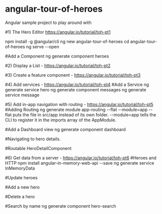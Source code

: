 # angular-tour-of-heroes
Angular sample project to play around with

#1) The Hero Editor https://angular.io/tutorial/toh-pt1

npm install -g @angular/cli
ng new angular-tour-of-heroes
cd angular-tour-of-heroes
ng serve --open

#Add a Component
ng generate component heroes

#2) Display a List - https://angular.io/tutorial/toh-pt2

#3) Create a feature component - https://angular.io/tutorial/toh-pt3

#4) Add services - https://angular.io/tutorial/toh-pt4
#Add a Service
ng generate service hero
ng generate component messages
ng generate service message

#5) Add in-app navigation with routing - https://angular.io/tutorial/toh-pt5
#Adding Routing
ng generate module app-routing --flat --module=app
	--flat puts the file in src/app instead of its own folder.
	--module=app tells the CLI to register it in the imports array of the AppModule.

#Add a Dashboard view
ng generate component dashboard

#Navigating to hero details.

#Routable HeroDetailComponent

#6) Get data from a server -  https://angular.io/tutorial/toh-pt6
#Heroes and HTTP
npm install angular-in-memory-web-api --save 
ng generate service InMemoryData

#Update heroes

#Add a new hero

#Delete a hero

#Search by name
ng generate component hero-search